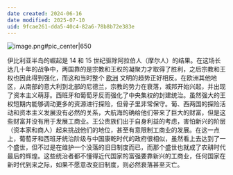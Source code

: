 ```yaml
---
date created: 2024-06-16
date modified: 2025-07-10
uid: 9fcae261-dda5-40c4-82a6-78b8b72e383e
---
```


![image.png#pic_center|650](https://imagehosting4picgo.oss-cn-beijing.aliyuncs.com/imagehosting/fix-dir%2Fpicgo%2Fpicgo-clipboard-images%2F2024%2F06%2F16%2F14-23-58-2d51676d287200d187be33f87d1fdd85-20240616142357-b37b07.png)

<!-- more -->

伊比利亚半岛的崛起是 14 和 15 世纪驱除阿拉伯人（摩尔人）的结果。在这场长达几十年的战争中，两国靠的是宗教和王权的凝聚力才取得了胜利，之后宗教和王权也因此得到强化，而这和当时整个 [欧洲](欧洲.md) 文明的趋势正好相反。在欧洲其他地区，从南部的意大利到北部的尼德兰，宗教的势力在衰落，城邦开始兴起，并出现了资本主义萌芽。西班牙和葡萄牙反而强化了中央集权的封建统治。虽然强大的王权短期内能够调动更多的资源进行探险，但骨子里非常保守。葡、西两国的探险活动和资本主义发展没有必然的关系，大航海的确给他们带来了巨大的财富，但是这些财富并没有用于发展工商业。王公贵族们出于自身利益的考虑，害怕新兴的阶层（资本家和商人）起来挑战他们的地位，甚至有意限制工商业的发展。在这一点上，葡萄牙和西班牙统治阶级与中国康乾时代的政府很相似，虽然看上去达到了一个盛世，但不过是在维护一个没落的旧日制度而已，而那个盛世也就成了农耕时代最后的辉煌。这些统治者都不懂得近代国家的富强要靠新兴的工商业，任何国家在新时代到来之际，如果不愿意改变旧制度，则必然衰落甚至灭亡。

